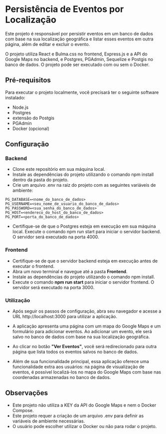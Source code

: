 # Persistência de Eventos por Localização
Este projeto é responsável por persistir eventos em um banco de dados com base na sua localização geográfica e listar esses eventos em outra página, além de editar e excluir o evento.

O projeto utiliza React e Bulma.css no frontend, Express.js e a API do Google Maps no backend, e Postgres, PGAdmin, Sequelize e Postgis no banco de dados. O projeto pode ser executado com ou sem o Docker.

## Pré-requisitos
Para executar o projeto localmente, você precisará ter o seguinte software instalado:

* Node.js 
* Postgres
* extensão do Postgis 
* PGAdmin  
* Docker (opcional)

## Configuração
### Backend
* Clone este repositório em sua máquina local.
* Instale as dependências do projeto utilizando o comando npm install dentro da pasta do projeto.
* Crie um arquivo .env na raiz do projeto com as seguintes variáveis de ambiente:
```
PG_DATABASE=<nome_do_banco_de_dados>
PG_USERNAME=<seu_nome_de_usuario_do_banco_de_dados>
PG_PASSWORD=<sua_senha_do_banco_de_dados>
PG_HOST=<endereco_do_host_do_banco_de_dados>
PG_PORT=<porta_do_banco_de_dados>
``` 

* Certifique-se de que o Postgres esteja em execução em sua máquina local.
Execute o comando npm run start para iniciar o servidor backend. O servidor será executado na porta 4000.

### Frontend</h3>
* Certifique-se de que o servidor backend esteja em execução antes de executar o frontend.
* Abra um novo terminal e navegue até a pasta <strong>Frontend</strong>.
* Instale as dependências do projeto utilizando o comando npm install.
* Execute o comando <strong>npm run start</strong> para iniciar o servidor frontend. O servidor será executado na porta 3000.
<h3>Utilização</h3>

* Após seguir os passos de configuração, abra seu navegador e acesse a URL  <a>http://localhost:3000</a> para utilizar a aplicação.

* A aplicação apresenta uma página com um mapa do Google Maps e um formulário para adicionar eventos. Ao adicionar um evento, ele será salvo no banco de dados com base na sua localização geográfica.

* Ao clicar no botão <strong>"Ver Eventos"</strong>, você será redirecionado para outra página que lista todos os eventos salvos no banco de dados.
* Além de sua funcionalidade principal, essa aplicação oferece uma funcionalidade extra aos usuários: na página de visualização de eventos, é possível localizá-los no mapa do Google Maps com base nas coordenadas armazenadas no banco de dados.
## Observações
* Este projeto não utiliza a KEY da API do Google Maps e nem o Docker Compose.
* Este projeto requer a criação de um arquivo .env para definir as variáveis de ambiente necessárias.
* O usuário pode escolher utilizar o Docker ou não para rodar o projeto.
